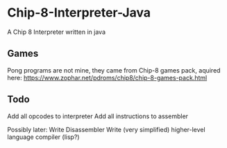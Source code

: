 # Chip-8-Interpreter-Java
A Chip 8 Interpreter written in java

## Games
Pong programs are not mine, they came from Chip-8 games pack, aquired here:
https://www.zophar.net/pdroms/chip8/chip-8-games-pack.html

## Todo
Add all opcodes to interpreter
Add all instructions to assembler

Possibly later:
Write Disassembler
Write (very simplified) higher-level language compiler (lisp?)